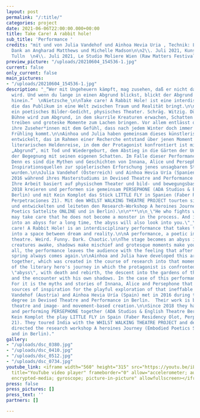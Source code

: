 ```yaml
---
layout: post
permalink: "/:title/"
categories: project
date: 2021-06-06T22:00:00.000+00:00
title: Take Care! A rabbit hole!
sub_title: 'Performance '
credits: "mit und von Julia Vandehof und Ainhoa Hevia Uria , Technik: Leroy Werner,
  Dank an Angharad Matthews und Michelle Madson\n\n2\\. Juli 2021, Kunstwerkstatt
  Tulln  \n4\\. Juli 2021, Le Studio Moliere Wien (Raw Matters Festival)"
preview_picture: "/uploads/20210604_154536-1.jpg"
current: false
only_current: false
main_pictures:
- "/uploads/20210604_154536-1.jpg"
description: "_“Wer mit Ungeheuern kämpft, mag zusehen, daß er nicht dabei zum Ungeheuer
  wird. Und wenn du lange in einen Abgrund blickst, blickt der Abgrund auch in dich
  hinein.”  \nNietzsche_\n\nTake care! A Rabbit Hole! ist eine interdisziplinäre Performance,
  die das Publikum in eine Welt zwischen Traum und Realität bringt.\n\nEine Performance,
  ein poetisches Bilder-Gedicht, physisches Theater. Schräg. Witzig. Düster. Chaotisch.\n\nDie
  Bühne wird zum Abgrund, in dem skurrile Kreaturen erwachen, Schatten ihr Unwesen
  treiben und groteske Momente zum Lachen bringen. Vor allem entlässt die Performance
  ihre Zuseher*innen mit dem Gefühl, dass nach jedem Winter doch immer wieder der
  Frühling kommt.\n\nAinhoa und Julia haben gemeinsam dieses künstlerische Material
  entwickelt, das im Rahmen einer Recherche entstand über jenen Moment im Zyklus der
  literarischen Heldenreise, in dem der Protagonist konfrontiert ist mit seinem eigenen
  „Abgrund“, mit Tod und Wiedergeburt, dem Abstieg in die Gärten der Unterwelt und
  der Begegnung mit seinen eigenen Schatten. Im Falle dieser Performance: die ProtagonistINNEN.
  Denn es sind die Mythen und Geschichten von Innana, Alice und Persephone, die als
  Inspirationsquellen zur spielerischen Erforschung jenes unsagbaren Stadiums herangezogen
  wurden.\n\nJulia Vandehof (Österreich) und Ainhoa Hevia Uría (Spanien) lernten sich
  2016 während ihres Masterstudiums in Devised Theatre and Performance in Berlin kennen.
  Ihre Arbeit basiert auf physischem Theater und bild- und bewegungsbasierter Kreation.\n\nSeit
  2018 kreieren und performen sie gemeinsam PERSEPHONE (ADA Studios & English Theatre
  Berlin) und mit Kein Komplot das Stück LITTLE FLY in Spanien (Faber Residency Olot,
  Perpetraciones 21). Mit dem WHILST WALKING THEATRE PROJECT tourten sie durch Indien
  und entwickelten und leiteten den Research-Workshop A heroines Journey (Embodied
  Poetics Sattelite ONLINE und in Berlin).\n\n***\n\n_\"He who fights with monsters
  may take care that he does not become a monster in the process. And if you look
  into an abyss for a long time, the abyss will also look into you.\"_\n\n_Nietzsche_\n\nTake
  care! A Rabbit Hole! is an interdisciplinary performance that takes the audience
  into a space between dream and reality.\n\nA performance, a poetic image-poem, physical
  theatre. Weird. Funny. Dark. Chaotic.\n\nThe stage becomes an abyss in which bizarre
  creatures awake, shadows make mischief and grotesque moments make you laugh. Above
  all, the performance leaves the audience with the feeling that after every winter,
  spring always comes again.\n\nAinhoa and Julia have developed this artistic material
  together, which was created in the course of research into that moment in the cycle
  of the literary hero's journey in which the protagonist is confronted with his own
  \"abyss\", with death and rebirth, the descent into the gardens of the underworld
  and the encounter with his own shadows. In the case of this performance: the protagonists.
  For it is the myths and stories of Innana, Alice and Persephone that were used as
  sources of inspiration for the playful exploration of that ineffable stage.\n\nJulia
  Vandehof (Austria) and Ainhoa Hevia Uría (Spain) met in 2016 during their Master's
  degree in Devised Theatre and Performance in Berlin.  Their work is based on physical
  theatre and image- and movement-based creation.\n\nSince 2018 they have been creating
  and performing PERSEPHONE together (ADA Studios & English Theatre Berlin) and with
  Kein Komplot the play LITTLE FLY in Spain (Faber Residency Olot, Perpetraciones
  21). They toured India with the WHILST WALKING THEATRE PROJECT and developed and
  directed the research workshop A heroines Journey (Embodied Poetics Sattelite ONLINE
  and in Berlin)."
gallery:
- "/uploads/dsc_0380.jpg"
- "/uploads/dsc_0410.jpg"
- "/uploads/dsc_0512.jpg"
- "/uploads/dsc_0734.jpg"
youtube_link: <iframe width="560" height="315" src="https://youtu.be/iLbzZTvFVjI"
  title="YouTube video player" frameborder="0" allow="accelerometer; autoplay; clipboard-write;
  encrypted-media; gyroscope; picture-in-picture" allowfullscreen></iframe>
press: false
press_pictures: []
press_text: ''
partners: []

---
```


